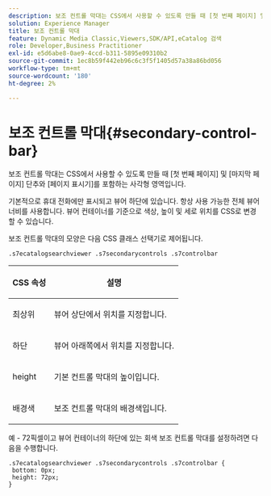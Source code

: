 ```yaml
---
description: 보조 컨트롤 막대는 CSS에서 사용할 수 있도록 만들 때 [첫 번째 페이지] 및 [마지막 페이지] 단추와 [페이지 표시기]를 포함하는 사각형 영역입니다.
solution: Experience Manager
title: 보조 컨트롤 막대
feature: Dynamic Media Classic,Viewers,SDK/API,eCatalog 검색
role: Developer,Business Practitioner
exl-id: e5d6abe8-0ae9-4ccd-b311-5895e09310b2
source-git-commit: 1ec8b59f442eb96c6c3f5f1405d57a38a86bd056
workflow-type: tm+mt
source-wordcount: '180'
ht-degree: 2%

---
```


# 보조 컨트롤 막대{#secondary-control-bar}

보조 컨트롤 막대는 CSS에서 사용할 수 있도록 만들 때 [첫 번째 페이지] 및 [마지막 페이지] 단추와 [페이지 표시기]를 포함하는 사각형 영역입니다.

기본적으로 휴대 전화에만 표시되고 뷰어 하단에 있습니다. 항상 사용 가능한 전체 뷰어 너비를 사용합니다. 뷰어 컨테이너를 기준으로 색상, 높이 및 세로 위치를 CSS로 변경할 수 있습니다.

보조 컨트롤 막대의 모양은 다음 CSS 클래스 선택기로 제어됩니다.

`.s7ecatalogsearchviewer .s7secondarycontrols .s7controlbar`

<table id="table_2C8D322F57114A72B43053CB4539C65C"> 
 <thead> 
  <tr> 
   <th colname="col1" class="entry"> <p> CSS 속성 </p> </th> 
   <th colname="col2" class="entry"> <p>설명 </p> </th> 
  </tr> 
 </thead>
 <tbody> 
  <tr> 
   <td colname="col1"> <p> <span class="codeph"> 최상위 </span> </p> </td> 
   <td colname="col2"> <p>뷰어 상단에서 위치를 지정합니다. </p> </td> 
  </tr> 
  <tr> 
   <td colname="col1"> <p> <span class="codeph"> 하단 </span> </p> </td> 
   <td colname="col2"> <p>뷰어 아래쪽에서 위치를 지정합니다. </p> </td> 
  </tr> 
  <tr> 
   <td colname="col1"> <p> <span class="codeph"> height </span> </p> </td> 
   <td colname="col2"> <p>기본 컨트롤 막대의 높이입니다. </p> </td> 
  </tr> 
  <tr> 
   <td colname="col1"> <p> <span class="codeph"> 배경색  </span> </p> </td> 
   <td colname="col2"> <p>보조 컨트롤 막대의 배경색입니다. </p> </td> 
  </tr> 
 </tbody> 
</table>

예 - 72픽셀이고 뷰어 컨테이너의 하단에 있는 회색 보조 컨트롤 막대를 설정하려면 다음을 수행합니다.

```
.s7ecatalogsearchviewer .s7secondarycontrols .s7controlbar {  
 bottom: 0px; 
 height: 72px; 
}
```
